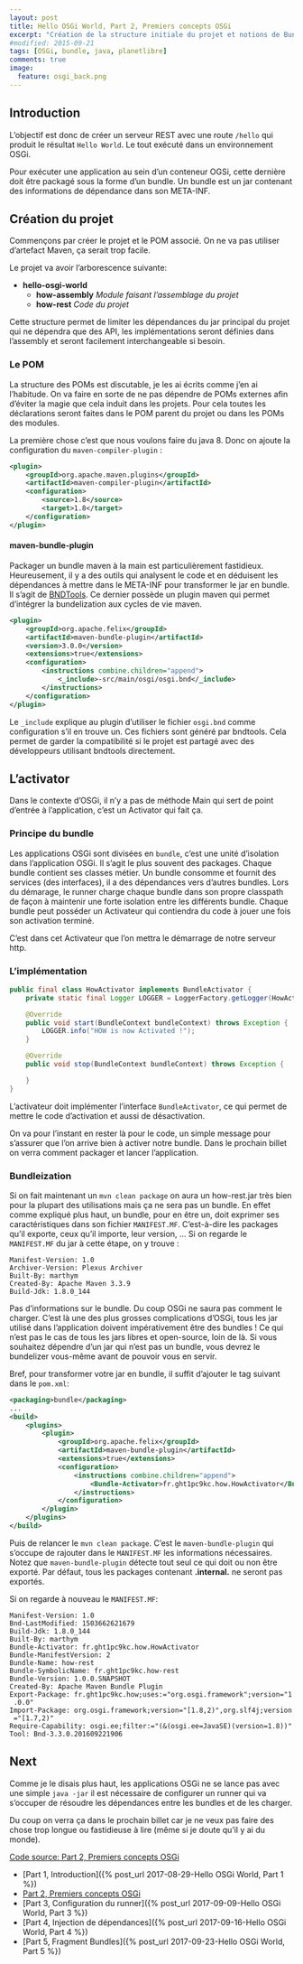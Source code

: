 ```yaml
---
layout: post
title: Hello OSGi World, Part 2, Premiers concepts OSGi
excerpt: "Création de la structure initiale du projet et notions de Bundle"
#modified: 2015-09-21
tags: [OSGi, bundle, java, planetlibre]
comments: true
image:
  feature: osgi_back.png
---
```


## Introduction
L’objectif est donc de créer un serveur REST avec une route `/hello` qui produit le résultat `Hello World`. Le tout exécuté dans un environnement OSGi.

Pour exécuter une application au sein d’un conteneur OGSi, cette dernière doit être packagé sous la forme d’un bundle. Un bundle est un jar contenant des informations de dépendance dans son META-INF.

## Création du projet
Commençons par créer le projet et le POM associé. On ne va pas utiliser d’artefact Maven, ça serait trop facile.

Le projet va avoir l’arborescence suivante:

* **hello-osgi-world**
   * **how-assembly** *Module faisant l’assemblage du projet*
   * **how-rest** *Code du projet*

Cette structure permet de limiter les dépendances du jar principal du projet qui ne dépendra que des API, les implémentations seront définies dans l’assembly et seront facilement interchangeable si besoin.

### Le POM
La structure des POMs est discutable, je les ai écrits comme j’en ai l’habitude. On va faire en sorte de ne pas dépendre de POMs externes afin d’éviter la magie que cela induit dans les projets. Pour cela toutes les déclarations seront faites dans le POM parent du projet ou dans les POMs des modules.

La première chose c’est que nous voulons faire du java 8. Donc on ajoute la configuration du `maven-compiler-plugin` :

``` xml
<plugin>
    <groupId>org.apache.maven.plugins</groupId>
    <artifactId>maven-compiler-plugin</artifactId>
    <configuration>
        <source>1.8</source>
        <target>1.8</target>
    </configuration>
</plugin>
```

#### maven-bundle-plugin
Packager un bundle maven à la main est particulièrement fastidieux. Heureusement, il y a des outils qui analysent le code et en déduisent les dépendances à mettre dans le META-INF pour transformer le jar en bundle. Il s’agit de [BNDTools](http://bndtools.org/). Ce dernier possède un plugin maven qui permet d’intégrer la bundelization aux cycles de vie maven.

``` xml
<plugin>
    <groupId>org.apache.felix</groupId>
    <artifactId>maven-bundle-plugin</artifactId>
    <version>3.0.0</version>
    <extensions>true</extensions>
    <configuration>
        <instructions combine.children="append">
            <_include>-src/main/osgi/osgi.bnd</_include>
        </instructions>
    </configuration>
</plugin>
```

Le `_include` explique au plugin d’utiliser le fichier `osgi.bnd` comme configuration s’il en trouve un. Ces fichiers sont généré par bndtools. Cela permet de garder la compatibilité si le projet est partagé avec des développeurs utilisant bndtools directement.

## L’activator
Dans le contexte d’OSGi, il n’y a pas de méthode Main qui sert de point d’entrée à l’application, c’est un Activator qui fait ça.

### Principe du bundle
Les applications OSGi sont divisées en `bundle`, c’est une unité d’isolation dans l’application OSGi. Il s’agit le plus souvent des packages. Chaque bundle contient ses classes métier. Un bundle consomme et fournit des services (des interfaces), il a des dépendances vers d’autres bundles. 
Lors du démarage, le runner charge chaque bundle dans son propre classpath de façon à maintenir une forte isolation entre les différents bundle. Chaque bundle peut posséder un Activateur qui contiendra du code à jouer une fois son activation terminé.

C’est dans cet Activateur que l’on mettra le démarrage de notre serveur http.

### L’implémentation

``` java
public final class HowActivator implements BundleActivator {
    private static final Logger LOGGER = LoggerFactory.getLogger(HowActivator.class);

    @Override
    public void start(BundleContext bundleContext) throws Exception {
        LOGGER.info("HOW is now Activated !");
    }

    @Override
    public void stop(BundleContext bundleContext) throws Exception {

    }
}
```

L’activateur doit implémenter l’interface `BundleActivator`, ce qui permet de mettre le code d’activation et aussi de désactivation.

On va pour l’instant en rester là pour le code, un simple message pour s’assurer que l’on arrive bien à activer notre bundle. Dans le prochain billet on verra comment packager et lancer l’application.

### Bundleization

Si on fait maintenant un `mvn clean package` on aura un how-rest.jar très bien pour la plupart des utilisations mais ça ne sera pas un bundle. En effet comme expliqué plus haut, un bundle, pour en être un, doit exprimer ses caractéristiques dans son fichier `MANIFEST.MF`. C’est-à-dire les packages qu’il exporte, ceux qu’il importe, leur version, ... Si on regarde le `MANIFEST.MF` du jar à cette étape, on y trouve :

```
Manifest-Version: 1.0
Archiver-Version: Plexus Archiver
Built-By: marthym
Created-By: Apache Maven 3.3.9
Build-Jdk: 1.8.0_144
```

Pas d’informations sur le bundle. Du coup OSGi ne saura pas comment le charger. C’est là une des plus grosses complications d’OSGi, tous les jar utilisé dans l’application doivent impérativement être des bundles ! Ce qui n’est pas le cas de tous les jars libres et open-source, loin de là. Si vous souhaitez dépendre d’un jar qui n’est pas un bundle, vous devrez le bundelizer vous-même avant de pouvoir vous en servir. 

Bref, pour transformer votre jar en bundle, il suffit d’ajouter le tag suivant dans le `pom.xml`:

``` xml
<packaging>bundle</packaging>
...
<build>
    <plugins>
        <plugin>
            <groupId>org.apache.felix</groupId>
            <artifactId>maven-bundle-plugin</artifactId>
            <extensions>true</extensions>
            <configuration>
                <instructions combine.children="append">
                    <Bundle-Activator>fr.ght1pc9kc.how.HowActivator</Bundle-Activator>
                </instructions>
            </configuration>
        </plugin>
    </plugins>
</build>
```

Puis de relancer le `mvn clean package`. C’est le `maven-bundle-plugin` qui s’occupe de rajouter dans le `MANIFEST.MF` les informations nécessaires. Notez que `maven-bundle-plugin` détecte tout seul ce qui doit ou non être exporté. Par défaut, tous les packages contenant **.internal.** ne seront pas exportés.

Si on regarde à nouveau le `MANIFEST.MF`:

```
Manifest-Version: 1.0
Bnd-LastModified: 1503662621679
Build-Jdk: 1.8.0_144
Built-By: marthym
Bundle-Activator: fr.ght1pc9kc.how.HowActivator
Bundle-ManifestVersion: 2
Bundle-Name: how-rest
Bundle-SymbolicName: fr.ght1pc9kc.how-rest
Bundle-Version: 1.0.0.SNAPSHOT
Created-By: Apache Maven Bundle Plugin
Export-Package: fr.ght1pc9kc.how;uses:="org.osgi.framework";version="1
 .0.0"
Import-Package: org.osgi.framework;version="[1.8,2)",org.slf4j;version
 ="[1.7,2)"
Require-Capability: osgi.ee;filter:="(&(osgi.ee=JavaSE)(version=1.8))"
Tool: Bnd-3.3.0.201609221906

```

## Next

Comme je le disais plus haut, les applications OSGi ne se lance pas avec une simple `java -jar` il est nécessaire de configurer un runner qui va s’occuper de résoudre les dépendances entre les bundles et de les charger.

Du coup on verra ça dans le prochain billet car je ne veux pas faire des chose trop longue ou fastidieuse à lire (même si je doute qu’il y ai du monde).

[Code source: Part 2, Premiers concepts OSGi](https://github.com/Marthym/hello-osgi-world/tree/2.0)

* [Part 1, Introduction]({% post_url 2017-08-29-Hello OSGi World, Part 1 %})
* [Part 2, Premiers concepts OSGi]()
* [Part 3, Configuration du runner]({% post_url 2017-09-09-Hello OSGi World, Part 3 %})
* [Part 4, Injection de dépendances]({% post_url 2017-09-16-Hello OSGi World, Part 4 %})
* [Part 5, Fragment Bundles]({% post_url 2017-09-23-Hello OSGi World, Part 5 %})